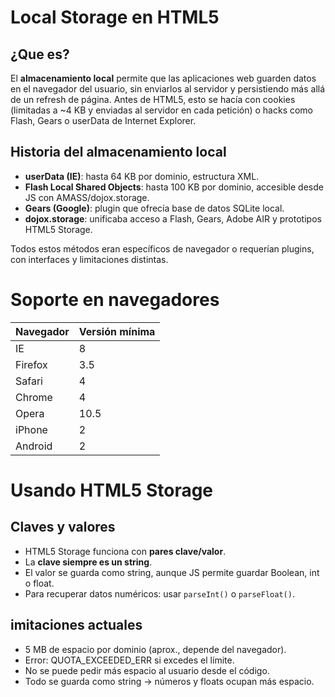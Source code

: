 # Local Storage en HTML5

## ¿Que es?

El **almacenamiento local** permite que las aplicaciones web guarden datos en el navegador del usuario, sin enviarlos al servidor y persistiendo más allá de un refresh de página. Antes de HTML5, esto se hacía con cookies (limitadas a ~4 KB y enviadas al servidor en cada petición) o hacks como Flash, Gears o userData de Internet Explorer.

## Historia del almacenamiento local

* **userData (IE)**: hasta 64 KB por dominio, estructura XML.
* **Flash Local Shared Objects**: hasta 100 KB por dominio, accesible desde JS con AMASS/dojox.storage.
* **Gears (Google)**: plugin que ofrecía base de datos SQLite local.
* **dojox.storage**: unificaba acceso a Flash, Gears, Adobe AIR y prototipos HTML5 Storage.

Todos estos métodos eran específicos de navegador o requerían plugins, con interfaces y limitaciones distintas.

# Soporte en navegadores

| Navegador | Versión mínima |
|------------|---------------|
| IE         | 8             |
| Firefox    | 3.5           |
| Safari     | 4             |
| Chrome     | 4             |
| Opera      | 10.5          |
| iPhone     | 2             |
| Android    | 2             |

# Usando HTML5 Storage

## Claves y valores
- HTML5 Storage funciona con **pares clave/valor**.
- La **clave siempre es un string**.
- El valor se guarda como string, aunque JS permite guardar Boolean, int o float.
- Para recuperar datos numéricos: usar `parseInt()` o `parseFloat()`.

## imitaciones actuales

- 5 MB de espacio por dominio (aprox., depende del navegador).
- Error: QUOTA_EXCEEDED_ERR si excedes el límite.
- No se puede pedir más espacio al usuario desde el código.
- Todo se guarda como string → números y floats ocupan más espacio.

